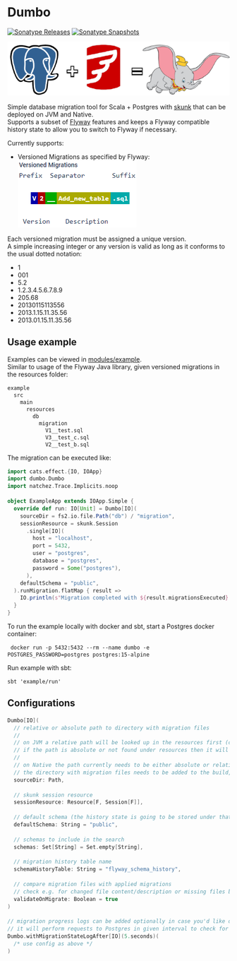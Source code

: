# Dumbo

[![Sonatype Releases](https://img.shields.io/nexus/r/https/oss.sonatype.org/dev.rolang/dumbo_2.13.svg?label=Sonatype%20Release)](https://oss.sonatype.org/content/repositories/releases/dev/rolang/dumbo_2.13/)
[![Sonatype Snapshots](https://img.shields.io/nexus/s/https/oss.sonatype.org/dev.rolang/dumbo_2.13.svg?label=Sonatype%20Snapshot)](https://oss.sonatype.org/content/repositories/snapshots/dev/rolang/dumbo_2.13/)

![Logo](./docs/assets/logo.png)

Simple database migration tool for Scala + Postgres with [skunk](https://typelevel.org/skunk/) that can be deployed on JVM and Native.  
Supports a subset of [Flyway](https://flywaydb.org) features and keeps a Flyway compatible history state to allow you to switch to Flyway if necessary.

Currently supports:
 - Versioned Migrations as specified by Flyway:  
  ![Versioned Migrations](./docs/assets/versioned_migrations.png)  

  Each versioned migration must be assigned a unique version.  
  A simple increasing integer or any version is valid as long as it conforms to the usual dotted notation:
  - 1
  - 001
  - 5.2
  - 1.2.3.4.5.6.7.8.9
  - 205.68
  - 20130115113556
  - 2013.1.15.11.35.56
  - 2013.01.15.11.35.56

## Usage example
Examples can be viewed in [modules/example](./modules/example/).  
Similar to usage of the Flyway Java library, given versioned migrations in the resources folder: 
```
example
  src
    main
      resources
        db
          migration
            V1__test.sql
            V3__test_c.sql
            V2__test_b.sql
```
The migration can be executed like:
```scala
import cats.effect.{IO, IOApp}
import dumbo.Dumbo
import natchez.Trace.Implicits.noop

object ExampleApp extends IOApp.Simple {
  override def run: IO[Unit] = Dumbo[IO](
    sourceDir = fs2.io.file.Path("db") / "migration",
    sessionResource = skunk.Session
      .single[IO](
        host = "localhost",
        port = 5432,
        user = "postgres",
        database = "postgres",
        password = Some("postgres"),
      ),
    defaultSchema = "public",
  ).runMigration.flatMap { result =>
    IO.println(s"Migration completed with ${result.migrationsExecuted} migrations")
  }
}
```

To run the example locally with docker and sbt, start a Postgres docker container:
```shell
 docker run -p 5432:5432 --rm --name dumbo -e POSTGRES_PASSWORD=postgres postgres:15-alpine
```

Run example with sbt:
```shell
sbt 'example/run'
```

## Configurations
```scala
Dumbo[IO](
  // relative or absolute path to directory with migration files
  //
  // on JVM a relative path will be looked up in the resources first (can be embedded into a jar or not)
  // if the path is absolute or not found under resources then it will be looked up in the file system from working directory 
  //
  // on Native the path currently needs to be either absolute or relative to the working directory
  // the directory with migration files needs to be added to the build, embedded resources support may be added soon...
  sourceDir: Path,
  
  // skunk session resource
  sessionResource: Resource[F, Session[F]],
  
  // default schema (the history state is going to be stored under that schema)
  defaultSchema: String = "public",
  
  // schemas to include in the search
  schemas: Set[String] = Set.empty[String],
  
  // migration history table name
  schemaHistoryTable: String = "flyway_schema_history",
  
  // compare migration files with applied migrations
  // check e.g. for changed file content/description or missing files before migration
  validateOnMigrate: Boolean = true
)

// migration progress logs can be added optionally in case you'd like dumbo to provide some feedback on longer running queries
// it will perform requests to Postgres in given interval to check for queries that are causing the lock on migration history table
Dumbo.withMigrationStateLogAfter[IO](5.seconds)(
  /* use config as above */
)
```